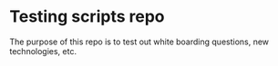 <h1>Testing scripts repo</h1>
The purpose of this repo is to test out white boarding questions, new technologies, etc.
